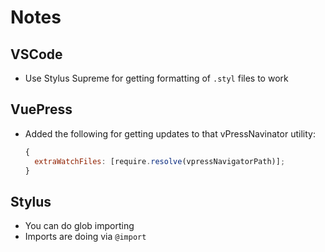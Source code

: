 # Notes

## VSCode

- Use Stylus Supreme for getting formatting of `.styl` files to work

## VuePress

- Added the following for getting updates to that vPressNavinator utility:
  ```js
  {
    extraWatchFiles: [require.resolve(vpressNavigatorPath)];
  }
  ```

## Stylus

- You can do glob importing
- Imports are doing via `@import`
